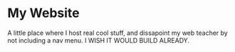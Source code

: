 # My Website
A little place where I host real cool stuff, and dissapoint my web teacher by not including a nav menu.
I WISH IT WOULD BUILD ALREADY.